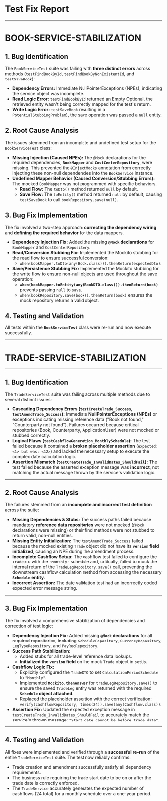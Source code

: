 # Test Fix Report
***

# BOOK-SERVICE-STABILIZATION
## 1. Bug Identification
The `BookServiceTest` suite was failing with **three distinct errors** across methods (`testFindBookById`, `testFindBookByNonExistentId`, and `testSaveBook`):

* **Dependency Errors:** Immediate NullPointerExceptions (NPEs), indicating the service object was incomplete.
* **Read Logic Error:** `testFindBookById` returned an Empty Optional, the retrieved entity wasn't being correctly mapped for the test's return.
* **Write Logic Error:** `testSaveBook` resulting in a `PotentialStubbingProblem`),  the save operation was passed a `null` entity.



## 2. Root Cause Analysis
The issues stemmed from an incomplete and undefined test setup for the `BookServiceTest` class:

* **Missing Injection (Caused NPEs):** The `@Mock` declarations for the required dependencies, **`BookMapper`** and **`CostCenterRepository`**, were missing. This prevented the `@InjectMocks` annotation from correctly injecting these non-null dependencies into the `BookService` instance.
* **Undefined Mapper Behavior (Caused Conversion/Stubbing Errors):** The mocked `BookMapper` was not programmed with specific behaviors.
    * **Read Flow:** The `toDto()` method returned `null` by default.
    * **Save Flow:** The `toEntity()` method returned `null` by default, causing `testSaveBook` to call `bookRepository.save(null)`.

## 3. Bug Fix Implementation

The fix involved a two-step approach: **correcting the dependency wiring** and **defining the required behavior** for the data mappers.

* **Dependency Injection Fix:** Added the missing **`@Mock` declarations** for `BookMapper` and `CostCenterRepository`.
* **Read/Conversion Stubbing Fix:** Implemented the Mockito stubbing for the read flow to ensure successful conversion:
    * `when(bookMapper.toDto(any(Book.class))).thenReturn(expectedDto)`.
* **Save/Persistence Stubbing Fix:** Implemented the Mockito stubbing for the write flow to ensure non-null objects are used throughout the save operation:
    * **`when(bookMapper.toEntity(any(BookDTO.class))).thenReturn(book)`** prevents passing `null` to `save`.
    * `when(bookRepository.save(book)).thenReturn(book)` ensures the mock repository returns a valid object.

## 4. Testing and Validation

All tests within the **`BookServiceTest`** class were re-run and now execute successfully.
***

# TRADE-SERVICE-STABILIZATION
***
## 1. Bug Identification
The `TradeServiceTest` suite was failing across multiple methods due to several distinct issues:

* **Cascading Dependency Errors (`testCreateTrade_Success`, `testAmendTrade_Success`):** Immediate **NullPointerExceptions (NPEs)** or exceptions indicating missing reference data ("Book not found," "Counterparty not found"). Failures occurred because critical repositories (Book, Counterparty, ApplicationUser) were not mocked or stubbed correctly.
* **Logical Flaws (`testCashflowGeneration_MonthlySchedule`):** The test failed because it contained a **broken placeholder assertion** (`expected: <1> but was: <12>`) and lacked the necessary setup to execute the complex date calculation logic.
* **Assertion Mismatch (`testCreateTrade_InvalidDates_ShouldFail`):** The test failed because the asserted exception message was **incorrect**, not matching the actual message thrown by the service's validation logic.

***
## 2. Root Cause Analysis
The failures stemmed from an **incomplete and incorrect test definition** across the suite:

* **Missing Dependencies & Stubs:** The success paths failed because mandatory **reference data repositories** were not mocked (`@Mock` declarations were missing) or their find methods were not stubbed to return valid, non-null entities.
* **Missing Entity Initialization:** The `testAmendTrade_Success` failed because the mocked existing `Trade` object did not have its **`version` field initialized**, causing an NPE during the amendment process.
* **Incomplete Cashflow Setup:** The cashflow test failed to configure the `TradeDTO` with the `"Monthly"` schedule and, critically, failed to mock the internal return of the `TradeLegRepository.save()` call, preventing the downstream cashflow calculation method from accessing the necessary **`Schedule` entity**.
* **Incorrect Assertion:** The date validation test had an incorrectly coded expected error message string.

***
## 3. Bug Fix Implementation

The fix involved a comprehensive stabilization of dependencies and correction of test logic:

* **Dependency Injection Fix:** Added missing **`@Mock` declarations** for all required repositories, including `ScheduleRepository`, `CurrencyRepository`, `LegTypeRepository`, and `PayRecRepository`.
* **Success Path Stabilization:**
    * Added stubs for all trade-level reference data lookups.
    * **Initialized the `version` field** on the mock `Trade` object in `setUp`.
* **Cashflow Logic Fix:**
    * Explicitly configured the `TradeDTO` to set `CalculationPeriodSchedule` to `"Monthly"`.
    * Implemented **`Mockito.thenAnswer`** for `tradeLegRepository.save()` to ensure the saved `TradeLeg` entity was returned with the required **`Schedule` object attached**.
    * Replaced the placeholder assertion with the correct verification: `verify(cashflowRepository, times(24)).save(any(Cashflow.class))`.
* **Assertion Fix:** Updated the expected exception message in `testCreateTrade_InvalidDates_ShouldFail` to accurately match the service's thrown message: `"Start date cannot be before trade date"`.

***
## 4. Testing and Validation

All fixes were implemented and verified through a **successful re-run** of the entire `TradeServiceTest` suite. The test now reliably confirms:
* Trade creation and amendment successfully satisfy all dependency requirements.
* The business rule requiring the trade start date to be on or after the trade date is correctly enforced.
* The `TradeService` accurately generates the expected number of cashflows (24 total) for a monthly schedule over a one-year period.